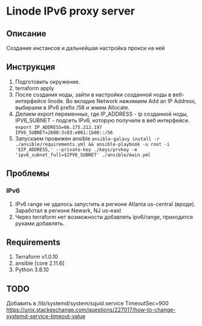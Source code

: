 # Linode IPv6 proxy server

## Описание

Создание инстансов и дальнейшая настройка прокси на ней

## Инструкция

1. Подготовить окружение.
2. terraform apply
3. После создания ноды, зайти в настройки созданной ноды в веб-интерфейсе linode. Во вкладке Network нажимаем Add an IP Address, выбираем в IPv6 prefix /56 и жмем Allocate.
4. Делаем export переменных, где IP_ADDRESS - ip созданной ноды, IPV6_SUBNET - подсеть IPv6, которую получили в веб интерфейсе.
```export IP_ADDRESS=66.175.212.197 IPV6_SUBNET=2600:3c03:e001:1b00::/56```
5. Запускаем провижен ansible
```ansible-galaxy install -r ./ansible/requirements.yml && ansible-playbook -u root -i '$IP_ADDRESS,' --private-key ./keys/prvkey -e 'ipv6_subnet_full=$IPV6_SUBNET' ./ansible/main.yml```

## Проблемы

### IPv6

1. IPv6 range не удалось запустить в регионе Atlanta us-central (вроде). Заработал в регионе Newark, NJ us-east
2. Через terraform нет возможности добавлять ipv6/range, приходится руками добавлять.

## Requirements

1. Terraform v1.0.10
2. ansible [core 2.11.6]
3. Python 3.8.10

## TODO

Добавить в /lib/systemd/system/squid.service TimeoutSec=900
https://unix.stackexchange.com/questions/227017/how-to-change-systemd-service-timeout-value 